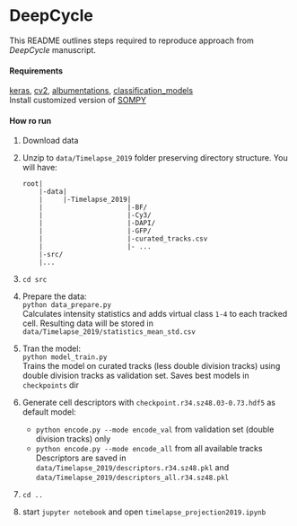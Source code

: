 # DeepCycle

This README outlines steps required to reproduce approach from *DeepCycle* manuscript.  
 
#### Requirements
[keras](https://keras.io), [cv2](https://pypi.org/project/opencv-python/), [albumentations](https://github.com/albumentations-team/albumentations), [classification_models](https://github.com/qubvel/classification_models)  
Install customized version of [SOMPY](https://github.com/alexander-rakhlin/SOMPY)

#### How ro run
1. Download data

2. Unzip to `data/Timelapse_2019` folder preserving directory structure. You will have: 
    ```
    root|
        |-data|
        |     |-Timelapse_2019|
        |                     |-BF/
        |                     |-Cy3/
        |                     |-DAPI/
        |                     |-GFP/
        |                     |-curated_tracks.csv
        |                     |- ...
        |-src/
        |...
    ```

3. `cd src`
4. Prepare the data:  
`python data_prepare.py`  
Calculates intensity statistics and adds virtual class `1-4` to each tracked cell. Resulting data will be stored in `data/Timelapse_2019/statistics_mean_std.csv`
5. Tran the model:  
`python model_train.py`  
Trains the model  on curated tracks (less double division tracks) using double division tracks as validation set. Saves best models in `checkpoints` dir
6. Generate cell descriptors with `checkpoint.r34.sz48.03-0.73.hdf5` as default model:
    - `python encode.py --mode encode_val`  from validation set (double division tracks) only
    - `python encode.py --mode encode_all`  from all available tracks  
Descriptors are saved in `data/Timelapse_2019/descriptors.r34.sz48.pkl` and `data/Timelapse_2019/descriptors_all.r34.sz48.pkl`    
7. `cd ..`   
8. start `jupyter notebook` and open `timelapse_projection2019.ipynb`  
